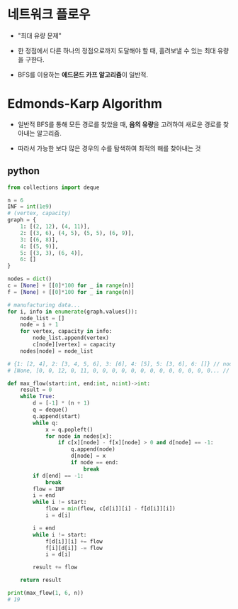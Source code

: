 # 네트워크 플로우

- "최대 유량 문제"

- 한 정점에서 다른 하나의 정점으로까지 도달해야 할 때, 흘려보낼 수 있는 최대 유량을 구한다.

- BFS를 이용하는 **에드몬드 카프 알고리즘**이 일반적.

# Edmonds-Karp Algorithm

- 일반적 BFS를 통해 모든 경로를 찾았을 때, **음의 유량**을 고려하여 새로운 경로를 찾아내는 알고리즘.

- 따라서 가능한 보다 많은 경우의 수를 탐색하여 최적의 해를 찾아내는 것

## python

```python
from collections import deque

n = 6
INF = int(1e9)
# (vertex, capacity)
graph = {
    1: [(2, 12), (4, 11)],
    2: [(3, 6), (4, 5), (5, 5), (6, 9)],
    3: [(6, 8)],
    4: [(5, 9)],
    5: [(3, 3), (6, 4)],
    6: []
}

nodes = dict()
c = [None] + [[0]*100 for _ in range(n)]
f = [None] + [[0]*100 for _ in range(n)]

# manufacturing data...
for i, info in enumerate(graph.values()):
    node_list = []
    node = i + 1
    for vertex, capacity in info:
        node_list.append(vertex)
        c[node][vertex] = capacity
    nodes[node] = node_list

# {1: [2, 4], 2: [3, 4, 5, 6], 3: [6], 4: [5], 5: [3, 6], 6: []} // nodes
# [None, [0, 0, 12, 0, 11, 0, 0, 0, 0, 0, 0, 0, 0, 0, 0, 0, 0, 0... // capacity

def max_flow(start:int, end:int, n:int)->int:
    result = 0
    while True:
        d = [-1] * (n + 1)
        q = deque()
        q.append(start)
        while q:
            x = q.popleft()
            for node in nodes[x]:
                if c[x][node] - f[x][node] > 0 and d[node] == -1:
                    q.append(node)
                    d[node] = x
                    if node == end:
                        break
        if d[end] == -1:
            break
        flow = INF
        i = end
        while i != start:
            flow = min(flow, c[d[i]][i] - f[d[i]][i])
            i = d[i]

        i = end
        while i != start:
            f[d[i]][i] += flow
            f[i][d[i]] -= flow
            i = d[i]

        result += flow

    return result

print(max_flow(1, 6, n))
# 19
```
